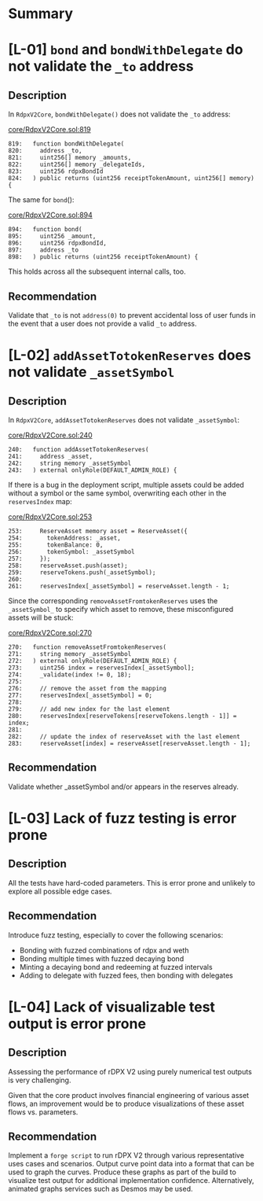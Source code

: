 # Summary

# [L-01] `bond` and `bondWithDelegate` do not validate the `_to` address

## Description
In `RdpxV2Core`, `bondWithDelegate()` does not validate the `_to` address:

[core/RdpxV2Core.sol:819](https://github.com/code-423n4/2023-08-dopex/blob/eb4d4a201b3a75dd4bddc74a34e9c42c71d0d12f/contracts/core/RdpxV2Core.sol#L819)
```
819:   function bondWithDelegate(
820:     address _to,
821:     uint256[] memory _amounts,
822:     uint256[] memory _delegateIds,
823:     uint256 rdpxBondId
824:   ) public returns (uint256 receiptTokenAmount, uint256[] memory) {
```

The same for `bond`():

[core/RdpxV2Core.sol:894](https://github.com/code-423n4/2023-08-dopex/blob/eb4d4a201b3a75dd4bddc74a34e9c42c71d0d12f/contracts/core/RdpxV2Core.sol#L894)
```solidity
894:   function bond(
895:     uint256 _amount,
896:     uint256 rdpxBondId,
897:     address _to
898:   ) public returns (uint256 receiptTokenAmount) {
```

This holds across all the subsequent internal calls, too.
## Recommendation
Validate that `_to` is not `address(0)` to prevent accidental loss of user funds in the event that a user does not provide a valid `_to` address.

# [L-02] `addAssetTotokenReserves` does not validate `_assetSymbol`

## Description
In `RdpxV2Core`, `addAssetTotokenReserves` does not validate `_assetSymbol`:

[core/RdpxV2Core.sol:240](https://github.com/code-423n4/2023-08-dopex/blob/eb4d4a201b3a75dd4bddc74a34e9c42c71d0d12f/contracts/core/RdpxV2Core.sol#L240)
```solidity
240:   function addAssetTotokenReserves(
241:     address _asset,
242:     string memory _assetSymbol
243:   ) external onlyRole(DEFAULT_ADMIN_ROLE) {
```

If there is a bug in the deployment script, multiple assets could be added without a symbol or the same symbol, overwriting each other in the `reservesIndex` map:

[core/RdpxV2Core.sol:253](https://github.com/code-423n4/2023-08-dopex/blob/eb4d4a201b3a75dd4bddc74a34e9c42c71d0d12f/contracts/core/RdpxV2Core.sol#L253)
```solidity
253:     ReserveAsset memory asset = ReserveAsset({
254:       tokenAddress: _asset,
255:       tokenBalance: 0,
256:       tokenSymbol: _assetSymbol
257:     });
258:     reserveAsset.push(asset);
259:     reserveTokens.push(_assetSymbol);
260: 
261:     reservesIndex[_assetSymbol] = reserveAsset.length - 1;
```

Since the corresponding `removeAssetFromtokenReserves` uses the `_assetSymbol_` to specify which asset to remove, these misconfigured assets will be stuck:

[core/RdpxV2Core.sol:270](https://github.com/code-423n4/2023-08-dopex/blob/eb4d4a201b3a75dd4bddc74a34e9c42c71d0d12f/contracts/core/RdpxV2Core.sol#L270)
```
270:   function removeAssetFromtokenReserves(
271:     string memory _assetSymbol
272:   ) external onlyRole(DEFAULT_ADMIN_ROLE) {
273:     uint256 index = reservesIndex[_assetSymbol];
274:     _validate(index != 0, 18);
275: 
276:     // remove the asset from the mapping
277:     reservesIndex[_assetSymbol] = 0;
278: 
279:     // add new index for the last element
280:     reservesIndex[reserveTokens[reserveTokens.length - 1]] = index;
281: 
282:     // update the index of reserveAsset with the last element
283:     reserveAsset[index] = reserveAsset[reserveAsset.length - 1];
```

## Recommendation
Validate whether \_assetSymbol and/or appears in the reserves already.


# [L-03] Lack of fuzz testing is error prone

## Description
All the tests have hard-coded parameters. This is error prone and unlikely to explore all possible edge cases.

## Recommendation
Introduce fuzz testing, especially to cover the following scenarios:
- Bonding with fuzzed combinations of rdpx and weth
- Bonding multiple times with fuzzed decaying bond
- Minting a decaying bond and redeeming at fuzzed intervals
- Adding to delegate with fuzzed fees, then bonding with delegates


# [L-04] Lack of visualizable test output is error prone

## Description
Assessing the performance of rDPX V2 using purely numerical test outputs is very challenging.

Given that the core product involves financial engineering of various asset flows, an improvement would be to produce visualizations of these asset flows vs. parameters.

## Recommendation
Implement a `forge script` to run rDPX V2 through various representative uses cases and scenarios. Output curve point data into a format that can be used to graph the curves. Produce these graphs as part of the build to visualize test output for additional implementation confidence.  Alternatively, animated graphs services such as Desmos may be used.